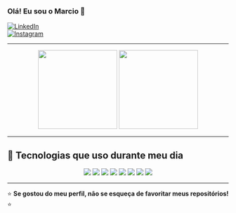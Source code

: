 ### Olá! Eu sou o Marcio 👋  
<p  display="flex" align="center">

  [![LinkedIn](https://img.shields.io/badge/LinkedIn-0077B5?style=for-the-badge&logo=linkedin&logoColor=white)](https://www.linkedin.com/in/marciijunior)  
  [![Instagram](https://img.shields.io/badge/Instagram-E4405F?style=for-the-badge&logo=instagram&logoColor=white)](https://www.instagram.com/marciijunior/) 
</p>

---

<p align="center">
  <img height="180em" src="https://github-readme-stats.vercel.app/api?username=marciijunior&show_icons=true&theme=dracula"/>
  <img height="180em" src="https://github-readme-stats.vercel.app/api/top-langs/?username=marciijunior&layout=donut&theme=dracula"/>
</p>  

---

## 🚀 Tecnologias que uso durante meu dia  

<p align="center">
  <img src="https://img.shields.io/badge/Java-007396?style=for-the-badge&logo=java&logoColor=white"/>
  <img src="https://img.shields.io/badge/JavaScript-F7DF1E?style=for-the-badge&logo=javascript&logoColor=black"/>
  <img src="https://img.shields.io/badge/Python-3776AB?style=for-the-badge&logo=python&logoColor=white"/>
  <img src="https://img.shields.io/badge/React-20232A?style=for-the-badge&logo=react&logoColor=61DAFB"/>
  <img src="https://img.shields.io/badge/Frameworks-FF5733?style=for-the-badge&logo=codeigniter&logoColor=white"/>
  <img src="https://img.shields.io/badge/HTML5-E34F26?style=for-the-badge&logo=html5&logoColor=white"/>
  <img src="https://img.shields.io/badge/CSS3-1572B6?style=for-the-badge&logo=css3&logoColor=white"/>
  <img src="https://img.shields.io/badge/Git-F05032?style=for-the-badge&logo=git&logoColor=white"/>
</p>

---

⭐ **Se gostou do meu perfil, não se esqueça de favoritar meus repositórios!** ⭐  
